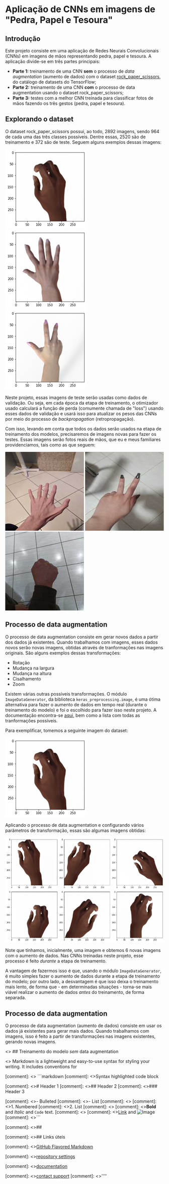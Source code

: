 # Aplicação de CNNs em imagens de "Pedra, Papel e Tesoura"

## Introdução

Este projeto consiste em uma aplicação de Redes Neurais Convolucionais (CNNs) em imagens de mãos representando pedra, papel e tesoura. A aplicação divide-se em três partes principais:

* **Parte 1:** treinamento de uma CNN **sem** o processo de _data augmentation_ (aumento de dados) com o dataset [rock_paper_scissors](https://www.tensorflow.org/datasets/catalog/rock_paper_scissors), do catálogo de datasets do TensorFlow;
* **Parte 2:** treinamento de uma CNN **com** o processo de data augmentation usando o dataset rock_paper_scissors;
* **Parte 3:** testes com a melhor CNN treinada para classificar fotos de mãos fazendo os três gestos (pedra, papel e tesoura).

## Explorando o dataset

O dataset rock_paper_scissors possui, ao todo, 2892 imagens, sendo 964 de cada uma das três classes possíveis. Dentre essas, 2520 são de treinamento e 372 são de teste. Seguem alguns exemplos dessas imagens:

![mao1](imgs/mao1.png "Mão fazendo o gesto de pedra") ![mao2](imgs/mao2.png "Mão fazendo o gesto de papel") ![mao3](imgs/mao3.png "Mão fazendo o gesto de tesoura")

Neste projeto, essas imagens de teste serão usadas como dados de validação. Ou seja, em cada época da etapa de treinamento, o otimizador usado calculará a função de perda (comumente chamada de "loss") usando esses dados de validação e usará isso para atualizar os pesos das CNNs por meio do processo de _backpropagation_ (retropropagação).

Com isso, levando em conta que todos os dados serão usados na etapa de treinamento dos modelos, precisaremos de imagens novas para fazer os testes. Essas imagens serão fotos reais de mãos, que eu e meus familiares providenciamos, tais como as que seguem:

![mao_paper](imgs/paper23.jpeg "Mão fazendo o gesto de papel") ![mao_scissors](imgs/scissors12.jpeg "Mão fazendo o gesto de tesoura") ![mao_rock](imgs/rock32.jpeg "Mão fazendo o gesto de pedra")

## Processo de data augmentation

O processo de data augmentation consiste em gerar novos dados a partir dos dados já existentes. Quando trabalhamos com imagens, esses dados novos serão novas imagens, obtidas através de tranformações nas imagens originais. São alguns exemplos dessas transformações:

* Rotação
* Mudança na largura
* Mudança na altura
* Cisalhamento
* Zoom

Existem várias outras possíveis transformações. O módulo ```ImageDataGenerator```, da biblioteca ```keras_preprocessing.image```, é uma ótima alternativa para fazer o aumento de dados em tempo real (durante o treinamento do modelo) e foi o escolhido para fazer isso neste projeto. A documentação encontra-se [aqui](https://www.tensorflow.org/api_docs/python/tf/keras/preprocessing/image/ImageDataGenerator), bem como a lista com todas as tranformações possíveis.

Para exemplificar, tomemos a seguinte imagem do dataset:

![mao_antes_data_augmentation](imgs/mao_antes_data_augmentation.png "Imagem antes do processo de data augmentation")

Aplicando o processo de data augmentation e configurando vários parâmetros de transformação, essas são algumas imagens obtidas:

![maos_data_augmentation](imgs/maos_data_augmentation.png "Resultados do processo de data augmentation")

Note que tínhamos, inicialmente, uma imagem e obtemos 6 novas imagens com o aumento de dados. Nas CNNs treinadas neste projeto, esse processo é feito _durante_ a etapa de treinamento. 

A vantagem de fazermos isso é que, usando o módulo ```ImageDataGenerator```, é muito simples fazer o aumento de dados durante a etapa de treinamento do modelo; por outro lado, a desvantagem é que isso deixa o treinamento mais lento, de forma que - em determinadas situações - torna-se mais viável realizar o aumento de dados _antes_ do treinamento, de forma separada.

## Processo de data augmentation

O processo de data augmentation (aumento de dados) consiste em usar os dados já existentes para gerar mais dados. Quando trabalhamos com imagens, isso é feito a partir de transformações nas imagens existentes, gerando novas imagens.


<> ## Treinamento do modelo _sem_ data augmentation

<> Markdown is a lightweight and easy-to-use syntax for styling your writing. It includes conventions for

[comment]: <> ```markdown
[comment]: <>Syntax highlighted code block

[comment]: <># Header 1
[comment]: <>## Header 2
[comment]: <>### Header 3

[comment]: <>- Bulleted
[comment]: <>- List
[comment]: <>
[comment]: <>1. Numbered
[comment]: <>2. List
[comment]: <>
[comment]: <>**Bold** and _Italic_ and `Code` text.
[comment]: <>
[comment]: <>[Link](url) and ![Image](src)
[comment]: <>```


[comment]: <>## 

[comment]: <>## Links úteis

[comment]: <>[GitHub Flavored Markdown](https://guides.github.com/features/mastering-markdown/)

[comment]: <>[repository settings](https://github.com/gustavor10silva/CNN-Pedra-Papel-Tesoura/settings/pages)

[comment]: <>[documentation](https://docs.github.com/categories/github-pages-basics/)

[comment]: <>[contact support](https://support.github.com/contact)
[comment]: <>''''
